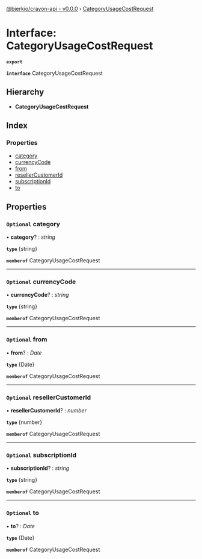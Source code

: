 [@bjerkio/crayon-api - v0.0.0](../README.md) › [CategoryUsageCostRequest](categoryusagecostrequest.md)

# Interface: CategoryUsageCostRequest

**`export`** 

**`interface`** CategoryUsageCostRequest

## Hierarchy

* **CategoryUsageCostRequest**

## Index

### Properties

* [category](categoryusagecostrequest.md#optional-category)
* [currencyCode](categoryusagecostrequest.md#optional-currencycode)
* [from](categoryusagecostrequest.md#optional-from)
* [resellerCustomerId](categoryusagecostrequest.md#optional-resellercustomerid)
* [subscriptionId](categoryusagecostrequest.md#optional-subscriptionid)
* [to](categoryusagecostrequest.md#optional-to)

## Properties

### `Optional` category

• **category**? : *string*

**`type`** {string}

**`memberof`** CategoryUsageCostRequest

___

### `Optional` currencyCode

• **currencyCode**? : *string*

**`type`** {string}

**`memberof`** CategoryUsageCostRequest

___

### `Optional` from

• **from**? : *Date*

**`type`** {Date}

**`memberof`** CategoryUsageCostRequest

___

### `Optional` resellerCustomerId

• **resellerCustomerId**? : *number*

**`type`** {number}

**`memberof`** CategoryUsageCostRequest

___

### `Optional` subscriptionId

• **subscriptionId**? : *string*

**`type`** {string}

**`memberof`** CategoryUsageCostRequest

___

### `Optional` to

• **to**? : *Date*

**`type`** {Date}

**`memberof`** CategoryUsageCostRequest
